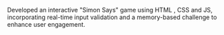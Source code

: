 Developed an interactive "Simon Says" game using HTML , CSS and JS, incorporating real-time input validation and a memory-based challenge to enhance user engagement.
